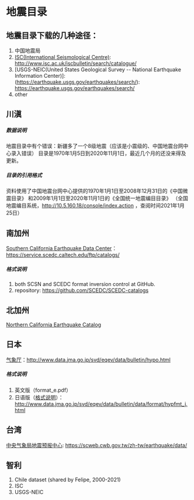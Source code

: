 # 地震目录

## 地震目录下载的几种途径：
1. 中国地震局
2. [ISC(International Seismological Centre)](http://www.isc.ac.uk/iscbulletin/search/catalogue/): http://www.isc.ac.uk/iscbulletin/search/catalogue/
3. [USGS-NEIC(United States Geological Survey -- National Earthquake Information Center)]:(https://earthquake.usgs.gov/earthquakes/search/): https://earthquake.usgs.gov/earthquakes/search/
4. other
   
## 川滇
##### 数据说明
地震目录中有个错误：新疆多了一个8级地震（应该是小震级的、中国地震台网中心录入错误）
目录是1970年1月5日到2020年11月1日，最近几个月的还没来得及更新。
##### 目录的引用格式
资料使用了中国地震台网中心提供的1970年1月1日至2008年12月31日的《中国微震目录》
和2009年1月1日至2020年11月1日的《全国统一地震编目目录》
（全国地震编目系统，http://10.5.160.18/console/index.action ，查阅时间2021年1月25日）


## 南加州
[Southern California Earthquake Data Center](https://service.scedc.caltech.edu/ftp/catalogs/)：
https://service.scedc.caltech.edu/ftp/catalogs/
##### 格式说明
1. both SCSN and SCEDC format inversion control at GitHub.
2. repository: https://github.com/SCEDC/SCEDC-catalogs
   

## 北加州
[Northern California Earthquake Catalog](https://ncedc.org/ncedc/catalog-search.html)

## 日本
[气象厅](http://www.data.jma.go.jp/svd/eqev/data/bulletin/hypo.html)：http://www.data.jma.go.jp/svd/eqev/data/bulletin/hypo.html
##### 格式说明
1. 英文版（format_e.pdf）
2. 日语版（[格式说明](http://www.data.jma.go.jp/svd/eqev/data/bulletin/data/format/hypfmt_j.html)）：http://www.data.jma.go.jp/svd/eqev/data/bulletin/data/format/hypfmt_j.html

## 台湾
[中央气象局地震预报中心](https://scweb.cwb.gov.tw/zh-tw/earthquake/data/): https://scweb.cwb.gov.tw/zh-tw/earthquake/data/

## 智利
1. Chile dataset (shared by Felipe, 2000-2021)
2. ISC
3. USGS-NEIC





